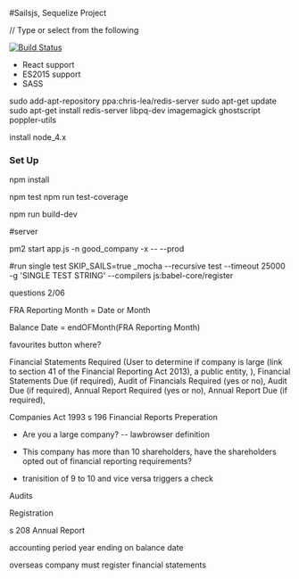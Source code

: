 #Sailsjs, Sequelize Project




// Type or select from the following


[![Build Status](https://travis-ci.org/joshgagnon/good-company.svg)](https://travis-ci.org/joshgagnon/good-company)


* React support
* ES2015 support
* SASS


sudo add-apt-repository ppa:chris-lea/redis-server
sudo apt-get update
sudo apt-get install redis-server libpq-dev imagemagick ghostscript poppler-utils



install node_4.x


### Set Up
npm install

npm test
npm run test-coverage

npm run build-dev



#server

pm2 start app.js -n good_company -x -- --prod


#run single test
SKIP_SAILS=true _mocha --recursive test  --timeout 25000 -g 'SINGLE TEST STRING' --compilers js:babel-core/register




questions 2/06

FRA Reporting Month = Date or Month

Balance Date = endOFMonth(FRA Reporting Month)


favourites button where?


Financial Statements Required (User to determine if company is large (link to section 41 of the Financial Reporting Act 2013), a public entity, ), Financial Statements Due (if required), Audit of Financials Required (yes or no), Audit Due (if required), Annual Report Required (yes or no), Annual Report Due (if required),




Companies Act 1993 s 196
Financial Reports Preperation
* Are you a large company? -- lawbrowser definition

* This company has more than 10 shareholders, have the shareholders opted out of financial reporting requirements?



* tranisition of 9 to 10 and vice versa triggers a check


Audits



Registration

s 208 Annual Report

accounting period year ending on balance date





overseas company must register financial statements